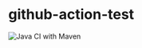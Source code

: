 # github-action-test

![Java CI with Maven](https://github.com/nobodyiam/github-action-test/workflows/Java%20CI%20with%20Maven/badge.svg)